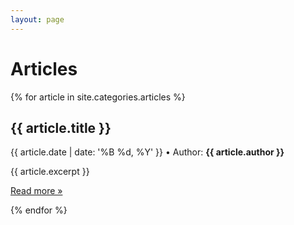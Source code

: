 ```yaml
---
layout: page
---
```


# Articles

{% for article in site.categories.articles %}
<div class="blog-post">
  <h2 class="blog-post-title">{{ article.title }} </h2>
  <p class="blog-post-meta">{{ article.date  | date: '%B %d, %Y' }} • Author: <strong>{{ article.author }}</strong></p>
  {{ article.excerpt }}
  <p>
  <a class="btn btn-primary btn-lg" href="{{ article.url }}" role="button">Read more »</a>
  </p>
</div>
{% endfor %}
